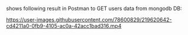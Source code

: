 shows following result in Postman to GET users data from mongodb DB:


https://user-images.githubusercontent.com/78600829/219620642-cd4211a0-0fb9-4105-ac0a-42acc1bad316.mp4

